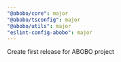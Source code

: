 ```yaml
---
"@abobo/core": major
"@abobo/tsconfig": major
"@abobo/utils": major
"eslint-config-abobo": major
---
```


Create first release for ABOBO project
